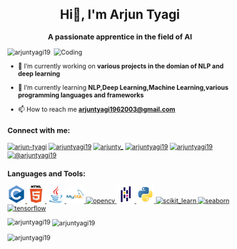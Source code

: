 <h1 align="center">Hi👋, I'm Arjun Tyagi</h1>
<h3 align="center">A passionate apprentice in the field of AI</h3>

<img align="right" alt="Coding" width="400" src="https://media.tenor.com/qJ5evVs-_uUAAAAC/coding.gif">

<p align="left"> <img src="https://komarev.com/ghpvc/?username=arjuntyagi19&label=Profile%20views&color=0e75b6&style=flat" alt="arjuntyagi19" /> </p>

- 🔭 I’m currently working on **various projects in the domian of NLP and deep learning**

- 🌱 I’m currently learning **NLP,Deep Learning,Machine Learning,various programming languages and frameworks**

- 📫 How to reach me **arjuntyagi1962003@gmail.com**

<h3 align="left">Connect with me:</h3>
<p align="left">
<a href="https://linkedin.com/in/arjun-tyagi-34026221b/" target="blank"><img align="center" src="https://raw.githubusercontent.com/rahuldkjain/github-profile-readme-generator/master/src/images/icons/Social/linked-in-alt.svg" alt="arjun-tyagi" height="30" width="40" /></a>
<a href="https://kaggle.com/arjuntyagi19" target="blank"><img align="center" src="https://raw.githubusercontent.com/rahuldkjain/github-profile-readme-generator/master/src/images/icons/Social/kaggle.svg" alt="arjuntyagi19" height="30" width="40" /></a>
<a href="https://instagram.com/arjunty_" target="blank"><img align="center" src="https://raw.githubusercontent.com/rahuldkjain/github-profile-readme-generator/master/src/images/icons/Social/instagram.svg" alt="arjunty_" height="30" width="40" /></a>
<a href="https://www.hackerrank.com/arjuntyagi19" target="blank"><img align="center" src="https://raw.githubusercontent.com/rahuldkjain/github-profile-readme-generator/master/src/images/icons/Social/hackerrank.svg" alt="arjuntyagi19" height="30" width="40" /></a>
<a href="https://www.leetcode.com/arjuntyagi19" target="blank"><img align="center" src="https://raw.githubusercontent.com/rahuldkjain/github-profile-readme-generator/master/src/images/icons/Social/leet-code.svg" alt="arjuntyagi19" height="30" width="40" /></a>
<a href="https://www.hackerearth.com/@arjuntyagi19" target="blank"><img align="center" src="https://raw.githubusercontent.com/rahuldkjain/github-profile-readme-generator/master/src/images/icons/Social/hackerearth.svg" alt="@arjuntyagi19" height="30" width="40" /></a>
</p>

<h3 align="left">Languages and Tools:</h3>
<p align="left"> <a href="https://www.cprogramming.com/" target="_blank" rel="noreferrer"> <img src="https://raw.githubusercontent.com/devicons/devicon/master/icons/c/c-original.svg" alt="c" width="40" height="40"/> </a> <a href="https://www.w3.org/html/" target="_blank" rel="noreferrer"> <img src="https://raw.githubusercontent.com/devicons/devicon/master/icons/html5/html5-original-wordmark.svg" alt="html5" width="40" height="40"/> </a> <a href="https://www.java.com" target="_blank" rel="noreferrer"> <img src="https://raw.githubusercontent.com/devicons/devicon/master/icons/java/java-original.svg" alt="java" width="40" height="40"/> </a> <a href="https://www.mysql.com/" target="_blank" rel="noreferrer"> <img src="https://raw.githubusercontent.com/devicons/devicon/master/icons/mysql/mysql-original-wordmark.svg" alt="mysql" width="40" height="40"/> </a> <a href="https://opencv.org/" target="_blank" rel="noreferrer"> <img src="https://www.vectorlogo.zone/logos/opencv/opencv-icon.svg" alt="opencv" width="40" height="40"/> </a> <a href="https://pandas.pydata.org/" target="_blank" rel="noreferrer"> <img src="https://raw.githubusercontent.com/devicons/devicon/2ae2a900d2f041da66e950e4d48052658d850630/icons/pandas/pandas-original.svg" alt="pandas" width="40" height="40"/> </a> <a href="https://www.python.org" target="_blank" rel="noreferrer"> <img src="https://raw.githubusercontent.com/devicons/devicon/master/icons/python/python-original.svg" alt="python" width="40" height="40"/> </a> <a href="https://scikit-learn.org/" target="_blank" rel="noreferrer"> <img src="https://upload.wikimedia.org/wikipedia/commons/0/05/Scikit_learn_logo_small.svg" alt="scikit_learn" width="40" height="40"/> </a> <a href="https://seaborn.pydata.org/" target="_blank" rel="noreferrer"> <img src="https://seaborn.pydata.org/_images/logo-mark-lightbg.svg" alt="seaborn" width="40" height="40"/> </a> <a href="https://www.tensorflow.org" target="_blank" rel="noreferrer"> <img src="https://www.vectorlogo.zone/logos/tensorflow/tensorflow-icon.svg" alt="tensorflow" width="40" height="40"/> </a> </p>

<p><img align="left" src="https://github-readme-stats.vercel.app/api/top-langs?username=arjuntyagi19&show_icons=true&locale=en&layout=compact" alt="arjuntyagi19" /></p>

<p>&nbsp;<img align="center" src="https://github-readme-stats.vercel.app/api?username=arjuntyagi19&show_icons=true&locale=en" alt="arjuntyagi19" /></p>

<p><img align="center" src="https://github-readme-streak-stats.herokuapp.com/?user=arjuntyagi19&" alt="arjuntyagi19" /></p>
